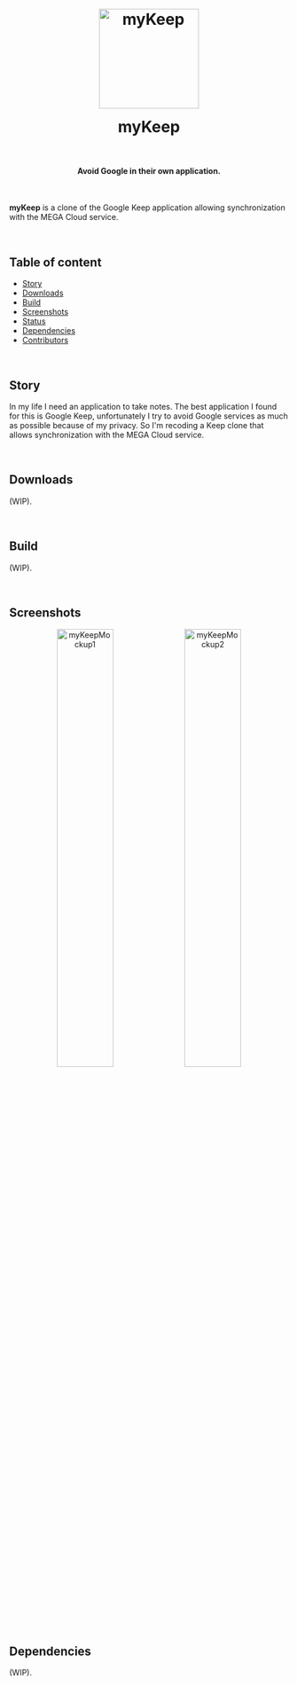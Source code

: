 <h1 align="center">
  <br>
  <a href="https://github.com/R3J3CT3D/myKeep"><img src="https://github.com/R3J3CT3D/myKeep/blob/master/app/src/main/res/mipmap-xxxhdpi/ic_launcher.png" alt="myKeep" width="180" style= "margin-bottom: 1rem"></a>
  <br>
  myKeep
  <br>
  <br>
</h1>


<h4 align="center">Avoid Google in their own application.</h4>

<br>

**myKeep** is a clone of the Google Keep application allowing synchronization with the MEGA Cloud service.

<br>

## Table of content

- [Story](#story)
- [Downloads](#downloads)
- [Build](#build)
- [Screenshots](#sreenshots)
- [Status](#status)
- [Dependencies](#dependencies)
- [Contributors](#contributors)

<br>

## Story
In my life I need an application to take notes.
The best application I found for this is Google Keep, unfortunately I try to avoid Google services as much as possible because of my privacy. So I'm recoding a Keep clone that allows synchronization with the MEGA Cloud service.

<br>

## Downloads

(WIP).

<br>

## Build

(WIP).

<br>

## Screenshots
<p align="center">
  <img src="https://github.com/R3J3CT3D/EncryPass-Desktop/blob/master/images/ezfzef.png" alt="myKeepMockup1" width="45%" style= "margin-bottom: 1rem">
  <img src="https://github.com/R3J3CT3D/EncryPass-Desktop/blob/master/images/fzefzefze.png" alt="myKeepMockup2" width="45%" style= "margin-bottom: 1rem">
</p>

<br>

## Dependencies

(WIP).

<br>
